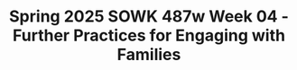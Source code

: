 ---
layout: single_embed_slide
title: "Spring 2025 SOWK 487w Week 04 - Further Practices for Engaging with Families"
presentation_id: A29BQJ
slides:
  - slide_name: ../deck-A29BQJ-large-0.jpeg
    slide_thumbnail: ../deck-A29BQJ-thumb-0.jpeg
    slide_alt: "The slide shows text discussing 'Further Practice for Engaging with Families,' part of 'Week 04 of SOWK 487w in Spring 2025,' presented by Jacob Campbell, Ph.D., LICSW at Heritage University. On the right, a pink circle contains stylized family and house icons."
  - slide_name: ../deck-A29BQJ-large-1.jpeg
    slide_thumbnail: ../deck-A29BQJ-thumb-1.jpeg
    slide_alt: "A screenshot from a presentation depicts a doctor’s office door with a sign reading 'Family Therapy, B.F. Sherwood, PhD.' The left side displays presentation details about a season 3 short for the Simpsons."
  - slide_name: ../deck-A29BQJ-large-2.jpeg
    slide_thumbnail: ../deck-A29BQJ-thumb-2.jpeg
    slide_alt: "A presentation slide titled 'Agenda' lists topics: 'Specific tools for working with families,' 'Dysfunctional family roles,' and 'Some standard techniques for working with families.' Context includes a black background. At the bottom, 'Jacob Campbell, Ph.D., LICSW, Heritage University' and 'SOWK 487w, Spring 2025' are noted."
  - slide_name: ../deck-A29BQJ-large-3.jpeg
    slide_thumbnail: ../deck-A29BQJ-thumb-3.jpeg
    slide_alt: "Three icons represent family engagement concepts: a magnifying glass labeled 'Family focused,' a target labeled 'Family-centered,' and a car with people labeled 'Family-driven.' Title: 'How Engaged is the Family?' Text credits Jacob Campbell, Ph.D., LCSW, Heritage University, SOWK 487w, Spring 2025, and references Chovil, 2009."
  - slide_name: ../deck-A29BQJ-large-4.jpeg
    slide_thumbnail: ../deck-A29BQJ-thumb-4.jpeg
    slide_alt: "White text on a black background lists 'Requirements for Practice of Wraparound Model' including: team-driven process, active family partnership, individualized support, cultural competence, and flexible funding. Bottom mentions 'Jacob Campbell, Ph.D, LICSW, Heritage University, SOWK 487w, Spring 2025.'"
  - slide_name: ../deck-A29BQJ-large-5.jpeg
    slide_thumbnail: ../deck-A29BQJ-thumb-5.jpeg
    slide_alt: "Slide displays four bullet points under 'Requirements For Practice of Wraparound Model': - Balance of formal services and informal supports- Unconditional commitment to serve- Interagency, community-based collaborative process- Outcomes must be determined and measuredIncludes contact info for Jacob Campbell, Ph.D., LICSW."
  - slide_name: ../deck-A29BQJ-large-6.jpeg
    slide_thumbnail: ../deck-A29BQJ-thumb-6.jpeg
    slide_alt: "Circular diagram shows 'Phases of Wraparound,' with four arrows labeled: Phase I: Engagement and Team Preparation, Phase II: Initial Plan Development, Phase III: Plan Implementation and Refinement, Phase IV: Transition. Text includes: Jacob Campbell, Ph.D., LICSW, Heritage University. (Eber et al., 2008). SOWK 487w Spring 2025."
  - slide_name: ../deck-A29BQJ-large-7.jpeg
    slide_thumbnail: ../deck-A29BQJ-thumb-7.jpeg
    slide_alt: "Diagram depicts four phases in 'Phases of Wraparound': engagement/preparation, plan development, implementation/refinement, and transition, arranged circularly with arrows indicating flow. Background is black with text identifying phases and tasks.Text includes:- 'Gather perspectives'- 'List strengths and needs'- 'Identify team'- 'Baseline data'- Jacob Campbell, Ph.D., LCSW- Heritage University- (Eber et al., 2008)- SOWK 487w Spring 2025"
  - slide_name: ../deck-A29BQJ-large-8.jpeg
    slide_thumbnail: ../deck-A29BQJ-thumb-8.jpeg
    slide_alt: "Diagram depicting four phases of wraparound: Engagement, Initial Plan Development, Plan Implementation, and Transition. Includes details like regular meetings, reviewing data, choosing needs, and assessing supports."
  - slide_name: ../deck-A29BQJ-large-9.jpeg
    slide_thumbnail: ../deck-A29BQJ-thumb-9.jpeg
    slide_alt: "Diagram illustrates the 'Phases of Wraparound,' featuring four colored segments: Phase I (Engagement), Phase II (Initial Plan Development), Phase III (Implementation), and Phase IV (Transition). Includes text: 'Documents accomplishments,' 'Assesses progress,' 'Regular data,' 'Ongoing communication.'"
  - slide_name: ../deck-A29BQJ-large-10.jpeg
    slide_thumbnail: ../deck-A29BQJ-thumb-10.jpeg
    slide_alt: "Diagram illustrating the 'Phases of Wraparound' with four color-coded sections: Phase I (Engagement), Phase II (Initial Plan Development), Phase III (Plan Implementation), and Phase IV (Transition). Text includes: 'Transitioning out, Team concerns, Future access, Future planning.” Presentation by Jacob Campbell, Ph.D., LICSW, Heritage University."
  - slide_name: ../deck-A29BQJ-large-11.jpeg
    slide_thumbnail: ../deck-A29BQJ-thumb-11.jpeg
    slide_alt: "Title: 'Anger Control Chain.' The slide lists concepts like triggers, cues, anger reducers, and reminders. Features silhouette of a person asking, 'What are your CUES?' Bottom text: Jacob Campbell, Ph.D., Heritage University."
  - slide_name: ../deck-A29BQJ-large-12.jpeg
    slide_thumbnail: ../deck-A29BQJ-thumb-12.jpeg
    slide_alt: "A cartoon character sits disheveled in an armchair, surrounded by scattered beer bottles. The slide title reads 'Dysfunctional Family Roles.'"
  - slide_name: ../deck-A29BQJ-large-13.jpeg
    slide_thumbnail: ../deck-A29BQJ-thumb-13.jpeg
    slide_alt: "Characters are depicted with labeled roles from dysfunctional family archetypes. Roles include 'The Addict,' 'The Mascot,' 'The Caretaker,' and others. Each character's role is visually represented in a humorous style."
  - slide_name: ../deck-A29BQJ-large-14.jpeg
    slide_thumbnail: ../deck-A29BQJ-thumb-14.jpeg
    slide_alt: "A cartoon character stands confidently in the center, labeled 'The Hero - The Good Child.' Other faded characters surround with labels: 'The Addict,' 'The Mascot,' 'The Caretaker,' 'The Lost Child,' and 'The Scapegoat.'"
  - slide_name: ../deck-A29BQJ-large-15.jpeg
    slide_thumbnail: ../deck-A29BQJ-thumb-15.jpeg
    slide_alt: "Five cartoon characters are labeled with roles: 'The Addict,' 'The Mascot,' 'The Lost Child,' 'The Hero,' and 'The Caretaker.' A sixth character in jail uniform is called 'The Scapegoat,' 'The Screw Up,' and 'The Problem Child.'"
  - slide_name: ../deck-A29BQJ-large-16.jpeg
    slide_thumbnail: ../deck-A29BQJ-thumb-16.jpeg
    slide_alt: "Characters from an animated series are labeled with family roles: 'The Addict,' 'The Lost Child,' 'The Hero,' 'The Mascot,' 'The Caretaker,' and 'The Scapegoat.' Each role has a corresponding subtitle: 'The Victim,' 'Space Cadet,' 'The Good Child,' 'The Enabler,' 'The Screw Up,' and 'The Problem Child.'"
  - slide_name: ../deck-A29BQJ-large-17.jpeg
    slide_thumbnail: ../deck-A29BQJ-thumb-17.jpeg
    slide_alt: "Cartoon characters depict family roles: 'The Addict,' 'The Mascot,' 'The Caretaker,' 'The Scapegoat,' 'The Lost Child,' and 'The Hero.' Each character is associated with a role and descriptive labels."
  - slide_name: ../deck-A29BQJ-large-18.jpeg
    slide_thumbnail: ../deck-A29BQJ-thumb-18.jpeg
    slide_alt: "Animated characters are depicted with labels: 'The Addict 'The Victim,'' 'The Mascot,' 'The Lost Child 'Space Cadet,'' 'The Hero 'The Good Child,'' 'The Caretaker 'The Enabler',' and 'The Scapegoat 'The Screw Up,' 'The Problem Child.'' A character sweeps the floor."
  - slide_name: ../deck-A29BQJ-large-19.jpeg
    slide_thumbnail: ../deck-A29BQJ-thumb-19.jpeg
    slide_alt: "The image shows cartoon characters in various roles: an addict sitting, a mascot standing, a caretaker sweeping, a lost child with a teddy bear, a hero posing, and a scapegoat in prison attire. Labels describe each role:- The Addict: 'The Victim'- The Mascot- The Caretaker: 'The Enabler'- The Lost Child: 'Space Cadet'- The Hero: 'The Good Child'- The Scapegoat: 'The Screw Up,' 'The Problem Child'"
  - slide_name: ../deck-A29BQJ-large-20.jpeg
    slide_thumbnail: ../deck-A29BQJ-thumb-20.jpeg
    slide_alt: "A multicolored wheel illustrates various wellness aspects: physical, emotional, social, family, financial, career, spiritual, and intellectual. Text reads 'Holistic Wellness Wheel.' Presented by Jacob Campbell, Ph.D., UCSW, Heritage University, SOWK 487w, Spring 2025."
  - slide_name: ../deck-A29BQJ-large-21.jpeg
    slide_thumbnail: ../deck-A29BQJ-thumb-21.jpeg
    slide_alt: "A tool belt is depicted with labeled pockets: 'SAYING,' 'TIMING,' 'Acknowledgement,' 'EXPERIMENT,' 'Techniques,' 'WORK,' 'Understanding.' Title: 'Implementation of Family Intervention.' Presentation details: Jacob Campbell, Heritage University, SOWK 487w Spring 2025."
  - slide_name: ../deck-A29BQJ-large-22.jpeg
    slide_thumbnail: ../deck-A29BQJ-thumb-22.jpeg
    slide_alt: "Title text describes 'Implementation of Family Intervention.' Bulleted points, labeled 'Empowerment,' include: emphasizing positive communication, exploring exceptions, strengths & competency, positive activities, and examining problem solving. Bottom text mentions Jacob Campbell, Ph.D., LICSW, Heritage University, with a source citation, and class details 'SOWK 487v Spring 2025.'"
  - slide_name: ../deck-A29BQJ-large-23.jpeg
    slide_thumbnail: ../deck-A29BQJ-thumb-23.jpeg
    slide_alt: "Tool belt with labeled pockets displaying words like 'Reframing,' 'Empowerment,' 'Work,' and 'Playing.' Title: 'Implementation of Family Intervention.' Context: Academic presentation, citation: Kirst-Ashman & Hull, 2015."
  - slide_name: ../deck-A29BQJ-large-24.jpeg
    slide_thumbnail: ../deck-A29BQJ-thumb-24.jpeg
    slide_alt: "A tool belt with various labeled pockets, including 'PLANNING,' 'TERMINATION,' 'EXPERIMENT,' and 'REINFORCEMENT,' illustrates techniques for family intervention. The slide title reads 'Implementation of Family Intervention.'Jacob Campbell, Ph.D., LICSWHeritage University(Kirst-Ashman & Hull, 2015)SOWK 487wSpring 2025"
  - slide_name: ../deck-A29BQJ-large-25.jpeg
    slide_thumbnail: ../deck-A29BQJ-thumb-25.jpeg
    slide_alt: "A tool belt is labeled with sections for 'Reinforcement,' 'Punishment,' and 'Modeling,' under the heading 'Child Management.' The slide title is 'Implementation of Family Intervention.' Additional text: - Jacob Campbell, Ph.D., LICSW, Heritage University- (Kirst-Ashman & Hull, 2015)- SOWK 487w Spring 2025"
  - slide_name: ../deck-A29BQJ-large-26.jpeg
    slide_thumbnail: ../deck-A29BQJ-thumb-26.jpeg
    slide_alt: "A tool belt labeled 'Caliber' displays words like 'SUPPORT,' 'TECHNIQUES,' 'INVOLVEMENT,' 'PLANNING,' and 'WORKING.' The slide title is 'Implementation of Family Intervention.' Presented by Jacob Campbell, Ph.D., LICSW, Heritage University; course 'SOWK 487w Spring 2025.' (Kirst-Ashman & Hull, 2015)."
  - slide_name: ../deck-A29BQJ-large-27.jpeg
    slide_thumbnail: ../deck-A29BQJ-thumb-27.jpeg
    slide_alt: "A tool belt labeled with elements like 'ROLE PLAYING,' 'TECHNIQUES,' and 'EMPOWERMENT,' illustrating 'Implementation of Family Intervention.' Context: Academic presentation by Jacob Campbell, Heritage University. (Kirst-Ashman & Hull, 2015)."
  - slide_name: ../deck-A29BQJ-large-28.jpeg
    slide_thumbnail: ../deck-A29BQJ-thumb-28.jpeg
    slide_alt: "Tool belt labeled with words like 'PLANNING,' 'MEASUREMENT,' 'TECHNIQUES,' over pockets; 'Implementation of Family Intervention' is the title. Presented by Jacob Campbell at Heritage University."
  - slide_name: ../deck-A29BQJ-large-29.jpeg
    slide_thumbnail: ../deck-A29BQJ-thumb-29.jpeg
    slide_alt: "Tool belt labeled with words like 'HOMEWORK' and 'MEASUREMENT,' symbolizing family intervention concepts. Text includes 'Implementation of Family Intervention,' author details, and course information for SOWK 487w, Spring 2025."
  - slide_name: ../deck-A29BQJ-large-30.jpeg
    slide_thumbnail: ../deck-A29BQJ-thumb-30.jpeg
    slide_alt: "A tool belt with words like 'PLANNING,' 'ENGAGEMENT,' and 'TECHNIQUES' is centered, symbolizing intervention tools. The slide reads 'Implementation of Family Intervention.' Jacob Campbell, Ph.D., Heritage University, Spring 2025."
---